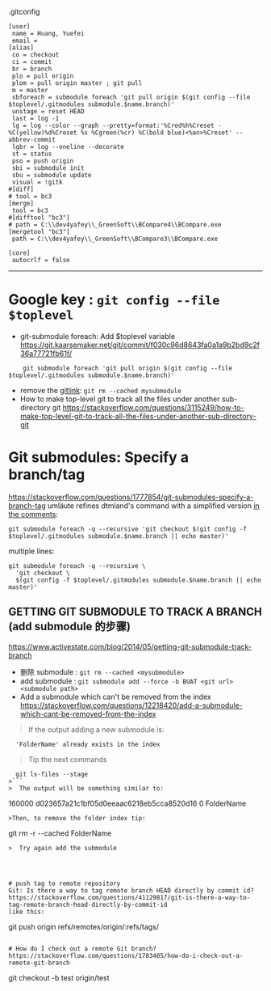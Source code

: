 

.gitconfig
```
[user]
 name = Huang, Yuefei
 email =
[alias]
 co = checkout
 ci = commit
 br = branch
 plo = pull origin
 plom = pull origin master ; git pull
 m = master
 sbforeach = submodule foreach 'git pull origin $(git config --file $toplevel/.gitmodules submodule.$name.branch)'
 unstage = reset HEAD
 last = log -1
 lg = log --color --graph --pretty=format:'%Cred%h%Creset -%C(yellow)%d%Creset %s %Cgreen(%cr) %C(bold blue)<%an>%Creset' --abbrev-commit
 lgbr = log --oneline --decorate
 st = status
 pso = push origin
 sbi = submodule init
 sbu = submodule update
 visual = !gitk
#[diff]
# tool = bc3
[merge]
 tool = bc3
#[difftool "bc3"]
# path = C:\\dev4yafey\\_GreenSoft\\BCompare4\\BCompare.exe
[mergetool "bc3"]
 path = C:\\dev4yafey\\_GreenSoft\\BCompare3\\BCompare.exe

[core]
 autocrlf = false
```



---
# Google key : `git config --file $toplevel`
- git-submodule foreach: Add $toplevel variable
https://git.kaarsemaker.net/git/commit/f030c96d8643fa0a1a9b2bd9c2f36a77721fb61f/
```
    git submodule foreach 'git pull origin $(git config --file $toplevel/.gitmodules submodule.$name.branch)'
```
- remove the [gitlink](https://stackoverflow.com/a/16581096/6309): `git rm --cached mysubmodule`
 - How to make top-level git to track all the files under another sub-directory git  https://stackoverflow.com/questions/3115249/how-to-make-top-level-git-to-track-all-the-files-under-another-sub-directory-git

# Git submodules: Specify a branch/tag
https://stackoverflow.com/questions/1777854/git-submodules-specify-a-branch-tag
umläute refines dtmland's command with a simplified version [in the comments](https://stackoverflow.com/questions/1777854/git-submodules-specify-a-branch-tag/18799234#comment54105039_18799234):
```
git submodule foreach -q --recursive 'git checkout $(git config -f $toplevel/.gitmodules submodule.$name.branch || echo master)'
```
multiple lines:
```
git submodule foreach -q --recursive \
  'git checkout \
  $(git config -f $toplevel/.gitmodules submodule.$name.branch || echo master)'
```


## GETTING GIT SUBMODULE TO TRACK A BRANCH (add submodule 的步骤)
https://www.activestate.com/blog/2014/05/getting-git-submodule-track-branch
  - 删除 submodule : `git rm --cached <mysubmodule>`
  - add submodule : `git submodule add --force -b BUAT <git url> <submodule path>`
  - Add a submodule which can't be removed from the index
  https://stackoverflow.com/questions/12218420/add-a-submodule-which-cant-be-removed-from-the-index
>  If the output adding a new submodule is:
```
  'FolderName' already exists in the index
```
>  Tip the next commands
```
  git ls-files --stage
>```
>  The output will be something similar to:
```
  160000 d023657a21c1bf05d0eeaac6218eb5cca8520d16  0  FolderName
```
>Then, to remove the folder index tip:
```
  git rm -r --cached FolderName
```
>  Try again add the submodule




# push tag to remote repository
Git: Is there a way to tag remote branch HEAD directly by commit id?
https://stackoverflow.com/questions/41129817/git-is-there-a-way-to-tag-remote-branch-head-directly-by-commit-id
like this:
```
git push origin refs/remotes/origin/<branch1>:refs/tags/<tagged-branch1>
```

# How do I check out a remote Git branch?
https://stackoverflow.com/questions/1783405/how-do-i-check-out-a-remote-git-branch
```
git checkout -b test origin/test
```
